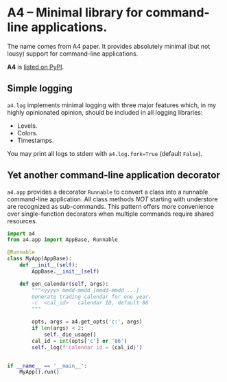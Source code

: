 # A4 – Minimal library for command-line applications.

The name comes from A4 paper.  It provides absolutely minimal (but not lousy)
support for command-line applications.

**A4** is [listed on PyPI](https://pypi.org/project/a4/).


## Simple logging

`a4.log` implements minimal logging with three major features which, in my
highly opinionated opinion, should be included in all logging libraries:

- Levels.
- Colors.
- Timestamps.

You may print all logs to stderr with `a4.log.fork=True` (default `False`).


## Yet another command-line application decorator

`a4.app` provides a decorator `Runnable` to convert a class into a runnable
command-line application. All class methods *NOT* starting with understore
are recognized as sub-commands. This pattern offers more convenience over
single-function decorators when multiple commands require shared resources.

```python
import a4
from a4.app import AppBase, Runnable

@Runnable
class MyApp(AppBase):
    def __init__(self):
        AppBase.__init__(self)

    def gen_calendar(self, args):
        """<yyyy> mmdd-mmdd [mmdd-mmdd ...]
        Generate trading calendar for one year.
        -c  <cal_id>   calendar ID, default 86
        """

        opts, args = a4.get_opts('c:', args)
        if len(args) < 2:
            self._die_usage()
        cal_id = int(opts['c'] or '86')
        self._log(f'calendar id = {cal_id}')


if __name__ == '__main__':
    MyApp().run()
```
